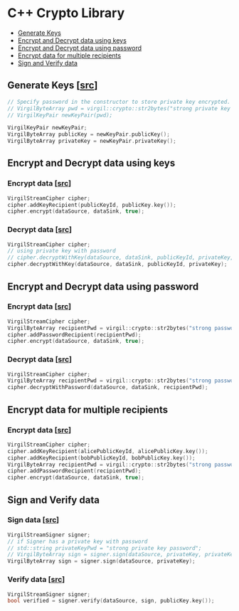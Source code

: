 # C++ Crypto Library

- [Generate Keys](#generate-keys)
- [Encrypt and Decrypt data using keys](#encrypt-and-decrypt-using-keys)
- [Encrypt and Decrypt data using password](#encrypt-and-decrypt-using-password)
- [Encrypt data for multiple recipients](#encrypt-using-multiple-recipients)
- [Sign and Verify data](#sign-and-verify-data)

## <a name="generate-keys"></a> Generate Keys \[[src](https://github.com/VirgilSecurity/virgil-sdk-cpp/blob/release/examples/src/keygen.cxx)\]

```cpp
// Specify password in the constructor to store private key encrypted.
// VirgilByteArray pwd = virgil::crypto::str2bytes("strong private key password");
// VirgilKeyPair newKeyPair(pwd);

VirgilKeyPair newKeyPair;
VirgilByteArray publicKey = newKeyPair.publicKey();
VirgilByteArray privateKey = newKeyPair.privateKey();
```

## <a name="encrypt-and-decrypt-using-keys"></a> Encrypt and Decrypt data using keys

### Encrypt data \[[src](https://github.com/VirgilSecurity/virgil-sdk-cpp/blob/release/examples/src/encrypt_with_key.cxx)\]

```cpp
VirgilStreamCipher cipher;
cipher.addKeyRecipient(publicKeyId, publicKey.key());
cipher.encrypt(dataSource, dataSink, true);
```

### Decrypt data \[[src](https://github.com/VirgilSecurity/virgil-sdk-cpp/blob/release/examples/src/decrypt_with_key.cxx)\]

```cpp
VirgilStreamCipher cipher;
// using private key with password
// cipher.decryptWithKey(dataSource, dataSink, publicKeyId, privateKey, privateKeyPwd);
cipher.decryptWithKey(dataSource, dataSink, publicKeyId, privateKey);
```

## <a name="encrypt-and-decrypt-using-password"></a> Encrypt and Decrypt data using password

### Encrypt data \[[src](https://github.com/VirgilSecurity/virgil-sdk-cpp/blob/release/examples/src/encrypt_with_pass.cxx)\]

```cpp
VirgilStreamCipher cipher;
VirgilByteArray recipientPwd = virgil::crypto::str2bytes("strong password");
cipher.addPasswordRecipient(recipientPwd);
cipher.encrypt(dataSource, dataSink, true);
```

### Decrypt data \[[src](https://github.com/VirgilSecurity/virgil-sdk-cpp/blob/release/examples/src/decrypt_with_pass.cxx)\]

```cpp
VirgilStreamCipher cipher;
VirgilByteArray recipientPwd = virgil::crypto::str2bytes("strong password");
cipher.decryptWithPassword(dataSource, dataSink, recipientPwd);
```


## <a name="encrypt-using-multiple-recipients"></a> Encrypt data for multiple recipients

### Encrypt data \[[src](https://github.com/VirgilSecurity/virgil-sdk-cpp/blob/release/examples/src/encrypt_with_multiple_recipients.cxx)\]

```cpp
VirgilStreamCipher cipher;
cipher.addKeyRecipient(alicePublicKeyId, alicePublicKey.key());
cipher.addKeyRecipient(bobPublicKeyId, bobPublicKey.key());
VirgilByteArray recipientPwd = virgil::crypto::str2bytes("strong password");
cipher.addPasswordRecipient(recipientPwd);
cipher.encrypt(dataSource, dataSink, true);
```

## <a name="sign-and-verify-data"></a> Sign and Verify data

### Sign data \[[src](https://github.com/VirgilSecurity/virgil-sdk-cpp/blob/release/examples/src/sign.cxx)\]

```cpp
VirgilStreamSigner signer;
// if Signer has a private key with password
// std::string privateKeyPwd = "strong private key password";
// VirgilByteArray sign = signer.sign(dataSource, privateKey, privateKeyPwd);
VirgilByteArray sign = signer.sign(dataSource, privateKey);
```

### Verify data \[[src](https://github.com/VirgilSecurity/virgil-sdk-cpp/blob/release/examples/src/verify.cxx)\]

```cpp
VirgilStreamSigner signer;
bool verified = signer.verify(dataSource, sign, publicKey.key());
```
